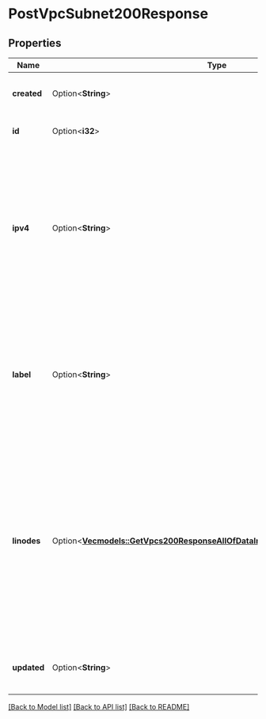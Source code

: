 # PostVpcSubnet200Response

## Properties

Name | Type | Description | Notes
------------ | ------------- | ------------- | -------------
**created** | Option<**String**> | __Filterable__, __Read-only__ The date-time of VPC Subnet creation. | [optional][readonly]
**id** | Option<**i32**> | __Filterable__, __Read-only__ The unique ID of the VPC Subnet. | [optional][readonly]
**ipv4** | Option<**String**> | IPv4 range in CIDR canonical form.  - The range must belong to a private address space as defined in [RFC1918](https://datatracker.ietf.org/doc/html/rfc1918). - Allowed prefix lengths: 1-29. - The range must not overlap with 192.168.128.0/17. - The range must not overlap with other Subnets on the same VPC. | [optional]
**label** | Option<**String**> | __Filterable__ The VPC Subnet's label, for display purposes only.  - Must be unique among the VPC's Subnets. - Can only contain ASCII letters, numbers, and hyphens (`-`). You can't use two consecutive hyphens (`--`). | [optional]
**linodes** | Option<[**Vec<models::GetVpcs200ResponseAllOfDataInnerSubnetsInnerLinodesInner>**](get_vpcs_200_response_allOf_data_inner_subnets_inner_linodes_inner.md)> | __Read-only__ An array of Linode IDs assigned to the VPC Subnet.  A Linode is assigned to a VPC Subnet if it has a Configuration Profile with a `vpc` purpose interface with the subnet's `subnet_id`. Even if the Configuration Profile is not active, meaning the Linode does not have access to the Subnet, the Linode still appears in this array. | [optional][readonly]
**updated** | Option<**String**> | __Filterable__, __Read-only__ The date-time of the most recent VPC Subnet update. | [optional][readonly]

[[Back to Model list]](../README.md#documentation-for-models) [[Back to API list]](../README.md#documentation-for-api-endpoints) [[Back to README]](../README.md)


